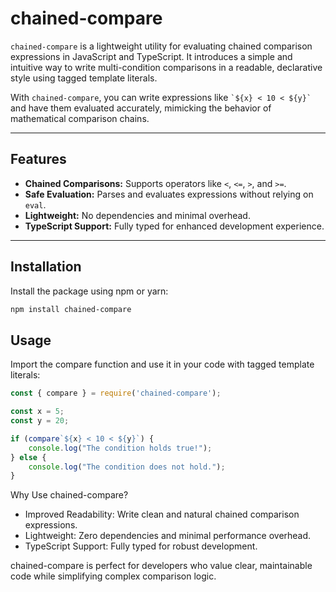 # chained-compare

`chained-compare` is a lightweight utility for evaluating chained comparison expressions in JavaScript and TypeScript. It introduces a simple and intuitive way to write multi-condition comparisons in a readable, declarative style using tagged template literals.

With `chained-compare`, you can write expressions like `` `${x} < 10 < ${y}` `` and have them evaluated accurately, mimicking the behavior of mathematical comparison chains.

---

## Features

- **Chained Comparisons:** Supports operators like `<`, `<=`, `>`, and `>=`.
- **Safe Evaluation:** Parses and evaluates expressions without relying on `eval`.
- **Lightweight:** No dependencies and minimal overhead.
- **TypeScript Support:** Fully typed for enhanced development experience.

---

## Installation

Install the package using npm or yarn:

```bash
npm install chained-compare
```
## Usage

Import the compare function and use it in your code with tagged template literals:

```javascript
const { compare } = require('chained-compare');

const x = 5;
const y = 20;

if (compare`${x} < 10 < ${y}`) {
    console.log("The condition holds true!");
} else {
    console.log("The condition does not hold.");
}
```

Why Use chained-compare?
- Improved Readability: Write clean and natural chained comparison expressions.
- Lightweight: Zero dependencies and minimal performance overhead.
- TypeScript Support: Fully typed for robust development.

chained-compare is perfect for developers who value clear, maintainable code while simplifying complex comparison logic.